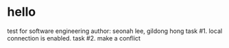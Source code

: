 # hello
test for software engineering
author: seonah lee, gildong hong
task #1. local connection is enabled.
task #2. make a conflict